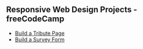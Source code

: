 ## Responsive Web Design Projects - freeCodeCamp

* [Build a Tribute Page](https://www.freecodecamp.org/learn/responsive-web-design/responsive-web-design-projects/build-a-tribute-page)
* [Build a Survey Form](https://www.freecodecamp.org/learn/responsive-web-design/responsive-web-design-projects/build-a-survey-form)
